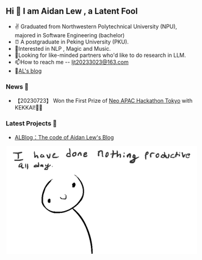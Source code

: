 ## Hi 👋 I am Aidan Lew ,  a Latent Fool

- ✌ Graduated from Northwestern Polytechnical University (NPU), majored in Software Engineering (bachelor)
- ⏰ A postgraduate in Peking University (PKU).
- 👀Interested in NLP , Magic and Music.
- 💞️Looking for like-minded partners who'd like to do research in LLM. 
- 📫How to reach me -- ljt20233023@163.com
- 📖[AL's blog](https://al-377.github.io/about/)

### News 📰
- 【20230723】 Won the First Prize of [Neo APAC Hackathon Tokyo](https://hackathon.neo.org/station/tokyo/) with KEKKAI!🎉🎉

### Latest Projects 💌
- [ALBlog：The code of Aidan Lew's Blog](https://github.com/AL-377/ALBlog)

<div  align="center">
<img src="https://github.com/AL-377/AL-377/blob/main/me.gif">  
</div>

